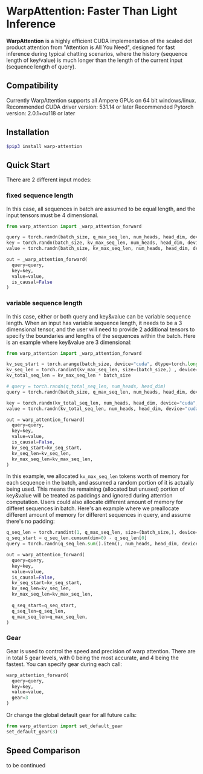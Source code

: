 # WarpAttention: Faster Than Light Inference

**WarpAttention** is a highly efficient CUDA implementation of the scaled dot product attention from "Attention is All You Need", designed for fast inference during typical chatting scenarios, where the history (sequence length of key/value) is much longer than the length of the current input (sequence length of query). 

## Compatibility
Currently WarpAttention supports all Ampere GPUs on 64 bit windows/linux.
Recommended CUDA driver version: 531.14 or later
Recommended Pytorch version: 2.0.1+cu118 or later

## Installation
```bash
$pip3 install warp-attention
```

## Quick Start

There are 2 different input modes:

### fixed sequence length

In this case, all sequences in batch are assumed to be equal length, and the input tensors must be 4 dimensional.

```python
from warp_attention import _warp_attention_forward

query = torch.randn(batch_size, q_max_seq_len, num_heads, head_dim, device="cuda", dtype=torch.half)
key = torch.randn(batch_size, kv_max_seq_len, num_heads, head_dim, device="cuda", dtype=torch.half)
value = torch.randn(batch_size, kv_max_seq_len, num_heads, head_dim, device="cuda", dtype=torch.half)

out = _warp_attention_forward(
  query=query,
  key=key,
  value=value,
  is_causal=False
)
```

### variable sequence length

In this case, either or both query and key&value can be variable sequence length. When an input has variable sequence length, it needs to be a 3 dimensional tensor, and the user will need to provide 2 additional tensors to specify the boundaries and lengths of the sequences within the batch. Here is an example where key&value are 3 dimensional:


```python
from warp_attention import _warp_attention_forward

kv_seq_start = torch.arange(batch_size, device="cuda", dtype=torch.long) * kv_max_seq_len
kv_seq_len = torch.randint(kv_max_seq_len, size=(batch_size,) , device="cuda", dtype=torch.long)
kv_total_seq_len = kv_max_seq_len * batch_size

# query = torch.randn(q_total_seq_len, num_heads, head_dim)
query = torch.randn(batch_size, q_max_seq_len, num_heads, head_dim, device="cuda", dtype=torch.half)

key = torch.randn(kv_total_seq_len, num_heads, head_dim, device="cuda", dtype=torch.half)
value = torch.randn(kv_total_seq_len, num_heads, head_dim, device="cuda", dtype=torch.half)

out = warp_attention_forward(
  query=query,
  key=key,
  value=value,
  is_causal=False,
  kv_seq_start=kv_seq_start,
  kv_seq_len=kv_seq_len,
  kv_max_seq_len=kv_max_seq_len,
)
```

In this example, we allocated `kv_max_seq_len` tokens worth of memory for each sequence in the batch, and assumed a random portion of it is actually being used. This means the remaining (allocated but unused) portion of key&value will be treated as paddings and ignored during attention computation. Users could also allocate different amount of memory for differet sequences in batch. Here's an example where we preallocate different amount of memory for different sequences in query, and assume there's no padding:

```python
q_seq_len = torch.randint(1, q_max_seq_len, size=(batch_size,), device="cuda", dtype=torch.long)
q_seq_start = q_seq_len.cumsum(dim=0) - q_seq_len[0]
query = torch.randn(q_seq_len.sum().item(), num_heads, head_dim, device="cuda", dtype=torch.half)

out = warp_attention_forward(
  query=query,
  key=key,
  value=value,
  is_causal=False,
  kv_seq_start=kv_seq_start,
  kv_seq_len=kv_seq_len,
  kv_max_seq_len=kv_max_seq_len,
  
  q_seq_start=q_seq_start,
  q_seq_len=q_seq_len,
  q_max_seq_len=q_max_seq_len,
)
```

### Gear
Gear is used to control the speed and precision of warp attention. There are in total 5 gear levels, with 0 being the most accurate, and 4 being the fastest. You can specify gear during each call:

```python
warp_attention_forward(
  query=query,
  key=key,
  value=value,
  gear=3
)
```

Or change the global default gear for all future calls:
```python
from warp_attention import set_default_gear
set_default_gear(3)
```

## Speed Comparison
to be continued